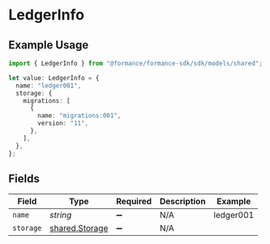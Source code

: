 # LedgerInfo

## Example Usage

```typescript
import { LedgerInfo } from "@formance/formance-sdk/sdk/models/shared";

let value: LedgerInfo = {
  name: "ledger001",
  storage: {
    migrations: [
      {
        name: "migrations:001",
        version: "11",
      },
    ],
  },
};
```

## Fields

| Field                                                   | Type                                                    | Required                                                | Description                                             | Example                                                 |
| ------------------------------------------------------- | ------------------------------------------------------- | ------------------------------------------------------- | ------------------------------------------------------- | ------------------------------------------------------- |
| `name`                                                  | *string*                                                | :heavy_minus_sign:                                      | N/A                                                     | ledger001                                               |
| `storage`                                               | [shared.Storage](../../../sdk/models/shared/storage.md) | :heavy_minus_sign:                                      | N/A                                                     |                                                         |